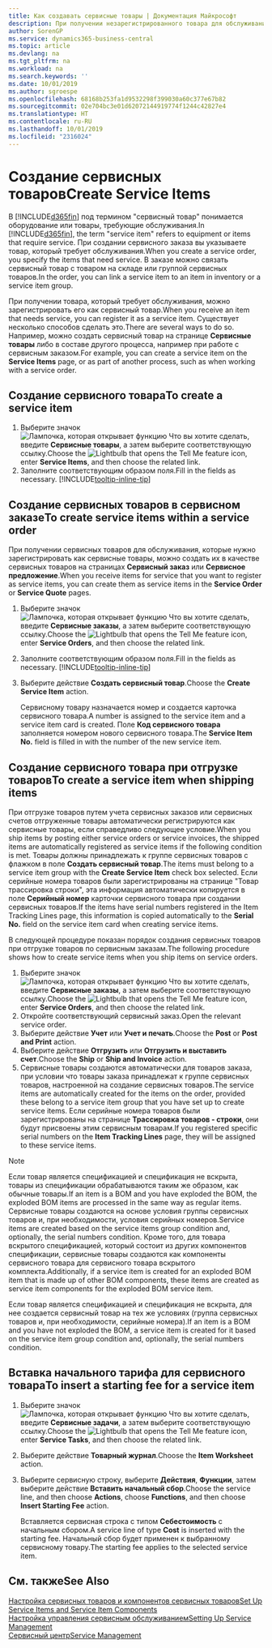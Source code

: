 ```yaml
---
title: Как создавать сервисные товары | Документация Майкрософт
description: При получении незарегистрированного товара для обслуживания можно зарегистрировать его как сервисный товар.
author: SorenGP
ms.service: dynamics365-business-central
ms.topic: article
ms.devlang: na
ms.tgt_pltfrm: na
ms.workload: na
ms.search.keywords: ''
ms.date: 10/01/2019
ms.author: sgroespe
ms.openlocfilehash: 68168b253fa1d9532298f399030a60c377e67b82
ms.sourcegitcommit: 02e704bc3e01d62072144919774f1244c42827e4
ms.translationtype: HT
ms.contentlocale: ru-RU
ms.lasthandoff: 10/01/2019
ms.locfileid: "2316024"
---
```

# <a name="create-service-items"></a><span data-ttu-id="6a37e-103">Создание сервисных товаров</span><span class="sxs-lookup"><span data-stu-id="6a37e-103">Create Service Items</span></span>
<span data-ttu-id="6a37e-104">В [!INCLUDE[d365fin](includes/d365fin_md.md)] под термином "сервисный товар" понимается оборудование или товары, требующие обслуживания.</span><span class="sxs-lookup"><span data-stu-id="6a37e-104">In [!INCLUDE[d365fin](includes/d365fin_md.md)], the term "service item" refers to equipment or items that require service.</span></span> <span data-ttu-id="6a37e-105">При создании сервисного заказа вы указываете товар, который требует обслуживания.</span><span class="sxs-lookup"><span data-stu-id="6a37e-105">When you create a service order, you specify the items that need service.</span></span> <span data-ttu-id="6a37e-106">В заказе можно связать сервисный товар с товаром на складе или группой сервисных товаров.</span><span class="sxs-lookup"><span data-stu-id="6a37e-106">In the order, you can link a service item to an item in inventory or a service item group.</span></span>    

<span data-ttu-id="6a37e-107">При получении товара, который требует обслуживания, можно зарегистрировать его как сервисный товар.</span><span class="sxs-lookup"><span data-stu-id="6a37e-107">When you receive an item that needs service, you can register it as a service item.</span></span> <span data-ttu-id="6a37e-108">Существует несколько способов сделать это.</span><span class="sxs-lookup"><span data-stu-id="6a37e-108">There are several ways to do so.</span></span> <span data-ttu-id="6a37e-109">Например, можно создать сервисный товар на странице **Сервисные товары** либо в составе другого процесса, например при работе с сервисным заказом.</span><span class="sxs-lookup"><span data-stu-id="6a37e-109">For example, you can create a service item on the **Service Items** page, or as part of another process, such as when working with a service order.</span></span>   

## <a name="to-create-a-service-item"></a><span data-ttu-id="6a37e-110">Создание сервисного товара</span><span class="sxs-lookup"><span data-stu-id="6a37e-110">To create a service item</span></span>  
1. <span data-ttu-id="6a37e-111">Выберите значок ![Лампочка, которая открывает функцию Что вы хотите сделать](media/ui-search/search_small.png "Что вы хотите сделать"), введите **Сервисные товары**, а затем выберите соответствующую ссылку.</span><span class="sxs-lookup"><span data-stu-id="6a37e-111">Choose the ![Lightbulb that opens the Tell Me feature](media/ui-search/search_small.png "Tell me what you want to do") icon, enter **Service Items**, and then choose the related link.</span></span>
2. <span data-ttu-id="6a37e-112">Заполните соответствующим образом поля.</span><span class="sxs-lookup"><span data-stu-id="6a37e-112">Fill in the fields as necessary.</span></span> [!INCLUDE[tooltip-inline-tip](includes/tooltip-inline-tip_md.md)]  

## <a name="to-create-service-items-within-a-service-order"></a><span data-ttu-id="6a37e-113">Создание сервисных товаров в сервисном заказе</span><span class="sxs-lookup"><span data-stu-id="6a37e-113">To create service items within a service order</span></span>  
<span data-ttu-id="6a37e-114">При получении сервисных товаров для обслуживания, которые нужно зарегистрировать как сервисные товары, можно создать их в качестве сервисных товаров на страницах **Сервисный заказ** или **Сервисное предложение**.</span><span class="sxs-lookup"><span data-stu-id="6a37e-114">When you receive items for service that you want to register as service items, you can create them as service items in the **Service Order** or **Service Quote** pages.</span></span>  

1. <span data-ttu-id="6a37e-115">Выберите значок ![Лампочка, которая открывает функцию Что вы хотите сделать](media/ui-search/search_small.png "Что вы хотите сделать"), введите **Сервисные заказы**, а затем выберите соответствующую ссылку.</span><span class="sxs-lookup"><span data-stu-id="6a37e-115">Choose the ![Lightbulb that opens the Tell Me feature](media/ui-search/search_small.png "Tell me what you want to do") icon, enter **Service Orders**, and then choose the related link.</span></span>  
2. <span data-ttu-id="6a37e-116">Заполните соответствующим образом поля.</span><span class="sxs-lookup"><span data-stu-id="6a37e-116">Fill in the fields as necessary.</span></span> [!INCLUDE[tooltip-inline-tip](includes/tooltip-inline-tip_md.md)]  
3. <span data-ttu-id="6a37e-117">Выберите действие **Создать сервисный товар**.</span><span class="sxs-lookup"><span data-stu-id="6a37e-117">Choose the **Create Service Item** action.</span></span>  

    <span data-ttu-id="6a37e-118">Сервисному товару назначается номер и создается карточка сервисного товара.</span><span class="sxs-lookup"><span data-stu-id="6a37e-118">A number is assigned to the service item and a service item card is created.</span></span> <span data-ttu-id="6a37e-119">Поле **Код сервисного товара** заполняется номером нового сервисного товара.</span><span class="sxs-lookup"><span data-stu-id="6a37e-119">The **Service Item No.** field is filled in with the number of the new service item.</span></span>

## <a name="to-create-a-service-item-when-shipping-items"></a><span data-ttu-id="6a37e-120">Создание сервисного товара при отгрузке товаров</span><span class="sxs-lookup"><span data-stu-id="6a37e-120">To create a service item when shipping items</span></span>  
<span data-ttu-id="6a37e-121">При отгрузке товаров путем учета сервисных заказов или сервисных счетов отгруженные товары автоматически регистрируются как сервисные товары, если справедливо следующее условие.</span><span class="sxs-lookup"><span data-stu-id="6a37e-121">When you ship items by posting either service orders or service invoices, the shipped items are automatically registered as service items if the following condition is met.</span></span> <span data-ttu-id="6a37e-122">Товары должны принадлежать к группе сервисных товаров с флажком в поле **Создать сервисный товар**.</span><span class="sxs-lookup"><span data-stu-id="6a37e-122">The items must belong to a service item group with the **Create Service Item** check box selected.</span></span> <span data-ttu-id="6a37e-123">Если серийные номера товаров были зарегистрированы на странице "Товар трассировка строки", эта информация автоматически копируется в поле **Серийный номер** карточки сервисного товара при создании сервисных товаров.</span><span class="sxs-lookup"><span data-stu-id="6a37e-123">If the items have serial numbers registered in the Item Tracking Lines page, this information is copied automatically to the **Serial No.** field on the service item card when creating service items.</span></span>  

<span data-ttu-id="6a37e-124">В следующей процедуре показан порядок создания сервисных товаров при отгрузке товаров по сервисным заказам.</span><span class="sxs-lookup"><span data-stu-id="6a37e-124">The following procedure shows how to create service items when you ship items on service orders.</span></span>  

1. <span data-ttu-id="6a37e-125">Выберите значок ![Лампочка, которая открывает функцию Что вы хотите сделать](media/ui-search/search_small.png "Что вы хотите сделать"), введите **Сервисные заказы**, а затем выберите соответствующую ссылку.</span><span class="sxs-lookup"><span data-stu-id="6a37e-125">Choose the ![Lightbulb that opens the Tell Me feature](media/ui-search/search_small.png "Tell me what you want to do") icon, enter **Service Orders**, and then choose the related link.</span></span>  
2. <span data-ttu-id="6a37e-126">Откройте соответствующий сервисный заказ.</span><span class="sxs-lookup"><span data-stu-id="6a37e-126">Open the relevant service order.</span></span>  
3. <span data-ttu-id="6a37e-127">Выберите действие **Учет** или **Учет и печать**.</span><span class="sxs-lookup"><span data-stu-id="6a37e-127">Choose the **Post** or **Post and Print** action.</span></span>  
4. <span data-ttu-id="6a37e-128">Выберите действие **Отгрузить** или **Отгрузить и выставить счет**.</span><span class="sxs-lookup"><span data-stu-id="6a37e-128">Choose the **Ship** or **Ship and Invoice** action.</span></span>  
5. <span data-ttu-id="6a37e-129">Сервисные товары создаются автоматически для товаров заказа, при условии что товары заказа принадлежат к группе сервисных товаров, настроенной на создание сервисных товаров.</span><span class="sxs-lookup"><span data-stu-id="6a37e-129">The service items are automatically created for the items on the order, provided these belong to a service item group that you have set up to create service items.</span></span> <span data-ttu-id="6a37e-130">Если серийные номера товаров были зарегистрированы на странице **Трассировка товаров - строки**, они будут присвоены этим сервисным товарам.</span><span class="sxs-lookup"><span data-stu-id="6a37e-130">If you registered specific serial numbers on the **Item Tracking Lines** page, they will be assigned to these service items.</span></span>  

> [!NOTE]  
>  <span data-ttu-id="6a37e-131">Если товар является спецификацией и спецификация не вскрыта, товары из спецификации обрабатываются таким же образом, как обычные товары.</span><span class="sxs-lookup"><span data-stu-id="6a37e-131">If an item is a BOM and you have exploded the BOM, the exploded BOM items are processed in the same way as regular items.</span></span> <span data-ttu-id="6a37e-132">Сервисные товары создаются на основе условия группы сервисных товаров и, при необходимости, условия серийных номеров.</span><span class="sxs-lookup"><span data-stu-id="6a37e-132">Service items are created based on the service items group condition and, optionally, the serial numbers condition.</span></span> <span data-ttu-id="6a37e-133">Кроме того, для товара вскрытого спецификацией, который состоит из других компонентов спецификации, сервисные товары создаются как компоненты сервисного товара для сервисного товара вскрытого комплекта.</span><span class="sxs-lookup"><span data-stu-id="6a37e-133">Additionally, if a service item is created for an exploded BOM item that is made up of other BOM components, these items are created as service item components for the exploded BOM service item.</span></span>  
>   
>  <span data-ttu-id="6a37e-134">Если товар является спецификацией и спецификация не вскрыта, для нее создается сервисный товар на тех же условиях (группа сервисных товаров и, при необходимости, серийные номера).</span><span class="sxs-lookup"><span data-stu-id="6a37e-134">If an item is a BOM and you have not exploded the BOM, a service item is created for it based on the service item group condition and, optionally, the serial numbers condition.</span></span>  

## <a name="to-insert-a-starting-fee-for-a-service-item"></a><span data-ttu-id="6a37e-135">Вставка начального тарифа для сервисного товара</span><span class="sxs-lookup"><span data-stu-id="6a37e-135">To insert a starting fee for a service item</span></span>
1. <span data-ttu-id="6a37e-136">Выберите значок ![Лампочка, которая открывает функцию Что вы хотите сделать](media/ui-search/search_small.png "Что вы хотите сделать"), введите **Сервисные задачи**, а затем выберите соответствующую ссылку.</span><span class="sxs-lookup"><span data-stu-id="6a37e-136">Choose the ![Lightbulb that opens the Tell Me feature](media/ui-search/search_small.png "Tell me what you want to do") icon, enter **Service Tasks**, and then choose the related link.</span></span>
2. <span data-ttu-id="6a37e-137">Выберите действие **Товарный журнал**.</span><span class="sxs-lookup"><span data-stu-id="6a37e-137">Choose the **Item Worksheet** action.</span></span>
3. <span data-ttu-id="6a37e-138">Выберите сервисную строку, выберите **Действия**, **Функции**, затем выберите действие **Вставить начальный сбор**.</span><span class="sxs-lookup"><span data-stu-id="6a37e-138">Choose the service line, and then choose **Actions**, choose **Functions**, and then choose **Insert Starting Fee** action.</span></span>  

    <span data-ttu-id="6a37e-139">Вставляется сервисная строка с типом **Себестоимость** с начальным сбором.</span><span class="sxs-lookup"><span data-stu-id="6a37e-139">A service line of type **Cost** is inserted with the starting fee.</span></span> <span data-ttu-id="6a37e-140">Начальный сбор будет применен к выбранному сервисному товару.</span><span class="sxs-lookup"><span data-stu-id="6a37e-140">The starting fee applies to the selected service item.</span></span>

## <a name="see-also"></a><span data-ttu-id="6a37e-141">См. также</span><span class="sxs-lookup"><span data-stu-id="6a37e-141">See Also</span></span>  
[<span data-ttu-id="6a37e-142">Настройка сервисных товаров и компонентов сервисных товаров</span><span class="sxs-lookup"><span data-stu-id="6a37e-142">Set Up Service Items and Service Item Components</span></span>](service-how-setup-service-items.md)  
[<span data-ttu-id="6a37e-143">Настройка управления сервисным обслуживанием</span><span class="sxs-lookup"><span data-stu-id="6a37e-143">Setting Up Service Management</span></span>](service-setup-service.md)  
[<span data-ttu-id="6a37e-144">Сервисный центр</span><span class="sxs-lookup"><span data-stu-id="6a37e-144">Service Management</span></span>](service-service.md)  
